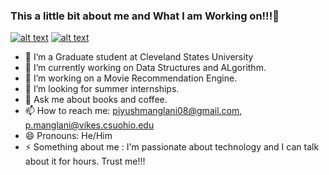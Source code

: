 ### This a little bit about me and What I am Working on!!!👋

[![alt text][1.1]][1]
[![alt text][6.1]][6]


- 🔭 I’m a Graduate student at Cleveland States University 
- 🌱 I’m currently working on Data Structures and ALgorithm.
- 👯 I’m working on a Movie Recommendation Engine.
- 🤔 I’m looking for summer internships. 
- 💬 Ask me about books and coffee.
- 📫 How to reach me: piyushmanglani08@gmail.com, p.manglani@vikes.csuohio.edu 
- 😄 Pronouns: He/Him
- ⚡  Something about me : I'm passionate about technology and I can talk about it for hours. Trust me!!!





[1.1]: http://i.imgur.com/tXSoThF.png (Find me on Twitter)
[6.1]: http://i.imgur.com/0o48UoR.png (Github)

[1]: https://twitter.com/PiyushManglani8
[6]: http://www.github.com/piyushmanglani08
